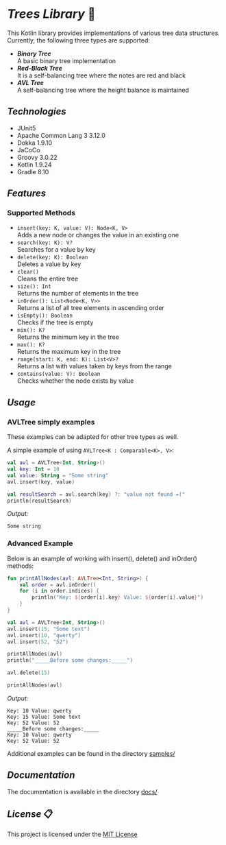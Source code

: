 # ***Trees Library*** :deciduous_tree:

This Kotlin library provides implementations of various tree data structures. 
Currently, the following three types are supported:
+ ***Binary Tree***  
  A basic binary tree implementation
+ ***Red-Black Tree***  
  It is a self-balancing tree where the notes are red and black
+ ***AVL Tree***  
  A self-balancing tree where the height balance is maintained

## ***Technologies***
+ JUnit5
+ Apache Common Lang 3 3.12.0
+ Dokka 1.9.10
+ JaCoCo
+ Groovy 3.0.22
+ Kotlin 1.9.24
+ Gradle 8.10

## ***Features***

### **Supported Methods**

+ `insert(key: K, value: V): Node<K, V>`  
  Adds a new node or changes the value in an existing one
+ `search(key: K): V?`  
  Searches for a value by key
+ `delete(key: K): Boolean`  
  Deletes a value by key
+ `clear()`  
  Cleans the entire tree
+ `size(): Int`  
  Returns the number of elements in the tree
+ `inOrder(): List<Node<K, V>>`  
  Returns a list of all tree elements in ascending order
+ `isEmpty(): Boolean`  
  Checks if the tree is empty
+ `min(): K?`  
  Returns the minimum key in the tree
+ `max(): K?`  
  Returns the maximum key in the tree
+ `range(start: K, end: K): List<V>?`  
  Returns a list with values taken by keys from the range
+ `contains(value: V): Boolean`  
  Checks whether the node exists by value

## ***Usage***

### **AVLTree simply examples**

These examples can be adapted for other tree types as well.  

A simple example of using `AVLTree<K : Comparable<K>, V>`:

```kotlin
val avl = AVLTree<Int, String>()
val key: Int = 10
val value: String = "Some string"
avl.insert(key, value)

val resultSearch = avl.search(key) ?: "value not found =("
println(resultSearch)
```

*Output:*
```
Some string
```

### **Advanced Example**

Below is an example of working with insert(), delete() and inOrder() methods:

```kotlin
fun printAllNodes(avl: AVLTree<Int, String>) {
    val order = avl.inOrder()
    for (i in order.indices) {
        println("Key: ${order[i].key} Value: ${order[i].value}")
    }
}

val avl = AVLTree<Int, String>()
avl.insert(15, "Some text")
avl.insert(10, "qwerty")
avl.insert(52, "52")

printAllNodes(avl)
println("_____Before some changes:_____")

avl.delete(15)

printAllNodes(avl)
```

*Output:*

```
Key: 10 Value: qwerty
Key: 15 Value: Some text
Key: 52 Value: 52
_____Before some changes:_____
Key: 10 Value: qwerty
Key: 52 Value: 52
```
Additional examples can be found in the directory [samples/](src/main/kotlin/samples)

## ***Documentation***

The documentation is available in the directory [docs/](docs/)

## ***License*** :clipboard:

This project is licensed under the [MIT License](LICENSE)